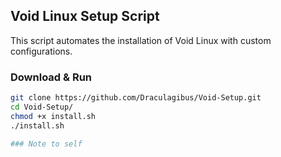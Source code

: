 ## Void Linux Setup Script

This script automates the installation of Void Linux with custom configurations.

### Download & Run

```bash
git clone https://github.com/Draculagibus/Void-Setup.git
cd Void-Setup/
chmod +x install.sh
./install.sh

### Note to self
